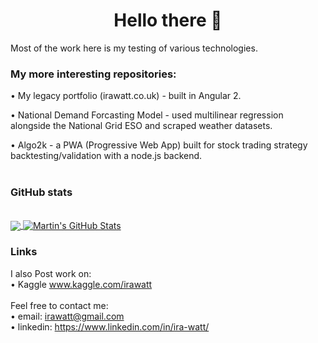 <h1 align="center"> Hello there 👋 </h1>
Most of the work here is my testing of various technologies.  
<h3>My more interesting repositories: </h3>

• My legacy portfolio (irawatt.co.uk) - built in Angular 2.

• National Demand Forcasting Model - used multilinear regression 
alongside the National Grid ESO and scraped weather datasets.

• Algo2k - a PWA (Progressive Web App) built for stock trading strategy backtesting/validation with a node.js backend. <br><br>



<h3>GitHub stats</h3>
<br>
<a href="https://github.com/wisespira/wisespira">
  <img align="center" src="https://github-readme-stats.vercel.app/api/top-langs/?username=wisespira&hide=java,javascript,html,CSS&langs_count=7&title_color=ffffff&text_color=c9cacc&icon_color=2bbc8a&bg_color=1d1f21" />
</a>
<a href="https://github.com/wisespira/wisespira">
  <img align="center" src="https://github-readme-stats.vercel.app/api?username=wisespira&show_icons=true&line_height=27&count_private=true&title_color=ffffff&text_color=c9cacc&icon_color=2bbc8a&bg_color=1d1f21" alt="Martin's GitHub Stats" />
</a>
<h3>Links</h3>

I also Post work on:<br>
  • Kaggle www.kaggle.com/irawatt 
<br><br>
Feel free to contact me: <br>
  • email: irawatt@gmail.com<br>
  • linkedin: https://www.linkedin.com/in/ira-watt/
  

<!--
**wisespira/wisespira** is a ✨ _special_ ✨ repository because its `README.md` (this file) appears on your GitHub profile.
<h3>What am I up to? </h3>
<details>
<summary>Click and check my GitHub stats dashboard  &#x1f4c8;</summary>
</details> 

<h3>Other repositories to look at: </h3>

• My legacy portfolio (irawatt.co.uk) - built in Angular 2.

• National Demand Forcasting Model - used multilinear regression 
alongside the National Grid ESO and scraped weather datasets.

• Algo2k - a PWA (Progressive Web App) built for stock trading strategy backtesting/validation with a node.js backend. <br><br>

<details>
<summary>GitHub stats</summary>
<br>
<a href="https://github.com/wisespira/wisespira">
  <img align="center" src="https://github-readme-stats.vercel.app/api/top-langs/?username=wisespira&hide=java,javascript,html,CSS&langs_count=7&title_color=ffffff&text_color=c9cacc&icon_color=2bbc8a&bg_color=1d1f21" />
</a>
<a href="https://github.com/wisespira/wisespira">
  <img align="center" src="https://github-readme-stats.vercel.app/api?username=wisespira&show_icons=true&line_height=27&count_private=true&title_color=ffffff&text_color=c9cacc&icon_color=2bbc8a&bg_color=1d1f21" alt="Martin's GitHub Stats" />
</a>
</details> 
<br>


Here are some ideas to get you started:

- 🔭 I’m currently working on ...
- 🌱 I’m currently learning ...
- 👯 I’m looking to collaborate on ...
- 🤔 I’m looking for help with ...
- 💬 Ask me about ...
- 📫 How to reach me: ...
- 😄 Pronouns: ...
- ⚡ Fun fact: ...
-->
